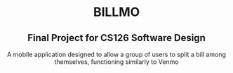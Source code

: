 <h1 align="center">BILLMO</h1>
<h2 align="center">Final Project for CS126 Software Design</h2>
<p align="center">A mobile application designed to allow a group of users to split a bill among themselves, functioning similarly to Venmo</p><br/>
